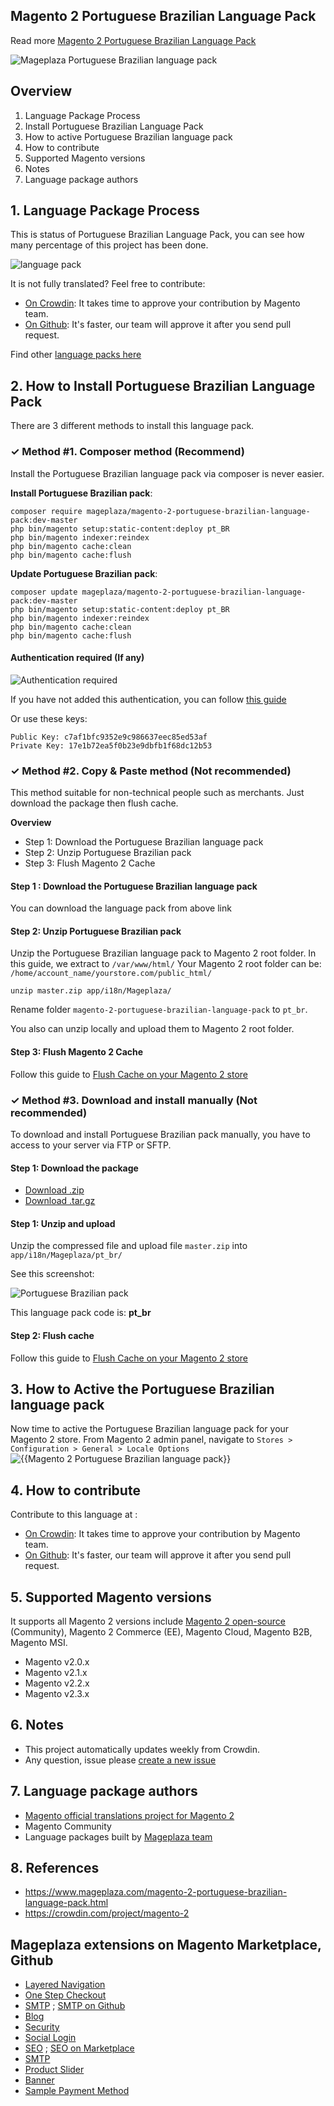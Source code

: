 ## Magento 2 Portuguese Brazilian Language Pack



Read more [Magento 2 Portuguese Brazilian Language Pack](https://www.mageplaza.com/magento-2-portuguese-brazilian-language-pack.html)

![Mageplaza Portuguese Brazilian language pack](https://cdn3.mageplaza.com/media/general/qjWPj1W.png)

## Overview

1. Language Package Process
2. Install Portuguese Brazilian Language Pack
3. How to active Portuguese Brazilian language pack
4. How to contribute
5. Supported Magento versions
6. Notes
7. Language package authors

## 1. Language Package Process

This is status of Portuguese Brazilian Language Pack, you can see how many percentage of this project has been done.

![language pack](https://progress-bar.dev/90/?title=translated)

It is not fully translated? Feel free to contribute:
- [On Crowdin](https://crowdin.com/project/magento-2): It takes time to approve your contribution by Magento team.
- [On Github](https://github.com/mageplaza/magento-2-portuguese-brazilian-language-pack/blob/master/HOW-TO-CONTRIBUTE.md): It's faster, our team will approve it after you send pull request.


Find other [language packs here](https://www.mageplaza.com/kb/magento-2-language-pack/)

## 2. How to Install Portuguese Brazilian Language Pack

There are 3 different methods to install this language pack.

### ✓ Method #1. Composer method (Recommend)
Install the Portuguese Brazilian language pack via composer is never easier.

**Install Portuguese Brazilian pack**:

```
composer require mageplaza/magento-2-portuguese-brazilian-language-pack:dev-master
php bin/magento setup:static-content:deploy pt_BR
php bin/magento indexer:reindex
php bin/magento cache:clean
php bin/magento cache:flush

```


**Update  Portuguese Brazilian pack**:

```
composer update mageplaza/magento-2-portuguese-brazilian-language-pack:dev-master
php bin/magento setup:static-content:deploy pt_BR
php bin/magento indexer:reindex
php bin/magento cache:clean
php bin/magento cache:flush

```

#### Authentication required (If any)

![Authentication required](https://cdn.mageplaza.com/media/general/dmryiPk.png)

If you have not added this authentication, you can follow [this guide](http://devdocs.magento.com/guides/v2.0/install-gde/prereq/connect-auth.html)

Or use these keys:

```
Public Key: c7af1bfc9352e9c986637eec85ed53af
Private Key: 17e1b72ea5f0b23e9dbfb1f68dc12b53
```



### ✓ Method #2. Copy & Paste method (Not recommended)

This method suitable for non-technical people such as merchants. Just download the package then flush cache.

**Overview**

- Step 1: Download the Portuguese Brazilian language pack
- Step 2: Unzip Portuguese Brazilian pack
- Step 3: Flush Magento 2 Cache

#### Step 1 : Download the Portuguese Brazilian language pack

You can download the language pack from above link

#### Step 2: Unzip Portuguese Brazilian pack

Unzip the Portuguese Brazilian language pack to Magento 2 root folder. In this guide, we extract to `/var/www/html/`
Your Magento 2 root folder can be: `/home/account_name/yourstore.com/public_html/`

```
unzip master.zip app/i18n/Mageplaza/
```

Rename folder `magento-2-portuguese-brazilian-language-pack` to `pt_br`.


You also can unzip locally and upload them to Magento 2 root folder.

#### Step 3: Flush Magento 2 Cache

Follow this guide to [Flush Cache on your Magento 2 store](https://www.mageplaza.com/kb/how-flush-enable-disable-cache.html)


### ✓ Method #3. Download and install manually (Not recommended)

To download and install Portuguese Brazilian pack manually, you have to access to your server via FTP or SFTP.

#### Step 1: Download the package

- [Download .zip](https://github.com/mageplaza/magento-2-portuguese-brazilian-language-pack/archive/master.zip)
- [Download .tar.gz](https://github.com/mageplaza/magento-2-portuguese-brazilian-language-pack/tarball/master)

#### Step 1: Unzip and upload

Unzip the compressed file and upload file `master.zip` into `app/i18n/Mageplaza/pt_br/`

See this screenshot:

![Portuguese Brazilian pack](https://cdn3.mageplaza.com/media/general/language-pack.png)

This language pack code is: **pt_br**

#### Step 2: Flush cache

Follow this guide to [Flush Cache on your Magento 2 store](https://www.mageplaza.com/kb/how-flush-enable-disable-cache.html)


## 3. How to Active the Portuguese Brazilian language pack 

Now time to active the Portuguese Brazilian language pack for your Magento 2 store. From Magento 2 admin panel, navigate to `Stores > Configuration > General > Locale Options`
![{{Magento 2 Portuguese Brazilian language pack}}](https://cdn.mageplaza.com/media/general/aPSUA0l.png)


## 4. How to contribute

Contribute to this language at :
- [On Crowdin](https://crowdin.com/project/magento-2): It takes time to approve your contribution by Magento team.
- [On Github](https://github.com/mageplaza/magento-2-portuguese-brazilian-language-pack/blob/master/HOW-TO-CONTRIBUTE.md): It's faster, our team will approve it after you send pull request.


## 5. Supported Magento versions

It supports all Magento 2 versions include [Magento 2 open-source](https://www.mageplaza.com/download-magento/) (Community), Magento 2 Commerce (EE), Magento Cloud, Magento B2B, Magento MSI.


- Magento v2.0.x
- Magento v2.1.x
- Magento v2.2.x
- Magento v2.3.x



## 6. Notes 

- This project automatically updates weekly from Crowdin.
- Any question, issue please [create a new issue](https://github.com/mageplaza/magento-2-portuguese-brazilian-language-pack/issues/new)

## 7. Language package authors

- [Magento official translations project for Magento 2](https://crowdin.com/project/magento-2)
- Magento Community
- Language packages built by [Mageplaza team](https://www.mageplaza.com/)


## 8. References 

- https://www.mageplaza.com/magento-2-portuguese-brazilian-language-pack.html
- https://crowdin.com/project/magento-2



## Mageplaza extensions on Magento Marketplace, Github


- [Layered Navigation](https://marketplace.magento.com/mageplaza-layered-navigation-m2.html)
- [One Step Checkout](https://marketplace.magento.com/mageplaza-magento-2-one-step-checkout-extension.html)
- [SMTP](https://marketplace.magento.com/mageplaza-module-smtp.html) ; [SMTP on Github](https://github.com/mageplaza/magento-2-smtp)
- [Blog](https://github.com/mageplaza/magento-2-blog)
- [Security](https://marketplace.magento.com/mageplaza-module-security.html)
- [Social Login](https://github.com/mageplaza/magento-2-social-login)
- [SEO](https://github.com/mageplaza/magento-2-seo) ; [SEO on Marketplace](https://marketplace.magento.com/mageplaza-magento-2-seo-extension.html)
- [SMTP](https://github.com/mageplaza/magento-2-smtp)
- [Product Slider](https://github.com/mageplaza/magento-2-product-slider)
- [Banner](https://github.com/mageplaza/magento-2-banner-slider)
- [Sample Payment Method](https://github.com/mageplaza/magento-2-sample-payment-method)



